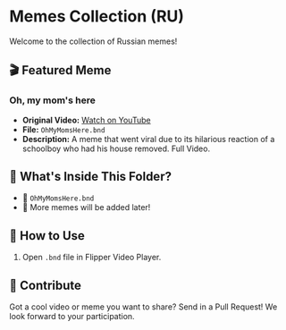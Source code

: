 # Memes Collection (RU)

Welcome to the collection of Russian memes!

## 🎬 Featured Meme

### Oh, my mom's here
- **Original Video:** [Watch on YouTube](https://www.youtube.com/watch?v=Nee4VxRk4cA)
- **File:** `OhMyMomsHere.bnd`
- **Description:** A meme that went viral due to its hilarious reaction of a schoolboy who had his house removed. Full Video.

## 📌 What's Inside This Folder?
- 🔹 `OhMyMomsHere.bnd`
- 🔹 More memes will be added later!

## 🚀 How to Use
1. Open `.bnd` file in Flipper Video Player.

## 📢 Contribute
Got a cool video or meme you want to share? Send in a Pull Request! We look forward to your participation.